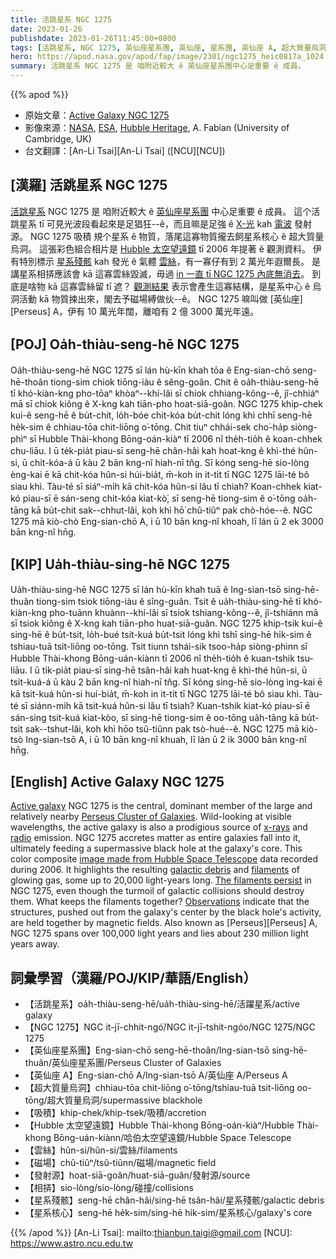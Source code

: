 ```yaml
---
title: 活跳星系 NGC 1275
date: 2023-01-26
publishdate: 2023-01-26T11:45:00+0800
tags: [活跳星系, NGC 1275, 英仙座星系團, 英仙座, 星系團, 英仙座 A, 超大質量烏洞, 吸積, Hubble 太空望遠鏡, 雲絲, 磁場, 發射源, 星系殘骸, 星系核心]
hero: https://apod.nasa.gov/apod/fap/image/2301/ngc1275_heic0817a_1024.jpg
summary: 活跳星系 NGC 1275 是 咱附近較大 ê 英仙座星系團中心足重要 ê 成員。
---
```


{{% apod %}}

- 原始文章：[Active Galaxy NGC 1275](https://apod.nasa.gov/apod/ap230120.html)
- 影像來源：[NASA](https://www.nasa.gov/), [ESA](https://www.esa.int/), [Hubble Heritage](https://hubblesite.org/resource-gallery/learning-resources/hubble-heritage), A. Fabian (University of Cambridge, UK)
- 台文翻譯：[An-Li Tsai][An-Li Tsai] ([NCU][NCU])

## [漢羅] 活跳星系 NGC 1275
[活跳星系][Active galaxy] NGC 1275 是 咱附近較大 ê [英仙座星系團][Perseus Cluster of Galaxies] 中心足重要 ê 成員。
這个活跳星系 tī 可見光波段看起來是足猖狂--ê，而且嘛是足強 ê [X-光][x-rays] kah [電波][radio] 發射源。
NGC 1275 吸積 規个星系 ê 物質，落尾這寡物質攏去飼星系核心 ê 超大質量烏洞。
這張彩色組合相片是 [Hubble 太空望遠鏡][image made from Hubble Space Telescope] tī 2006 年提著 ê 觀測資料。
伊有特別標示 [星系殘骸][galactic debris] kah 發光 ê 氣體 [雲絲][filaments]，有一寡仔有到 2 萬光年遐爾長。
是講星系相挵應該會 kā 這寡雲絲毀滅，毋過 [in 一直 tī NGC 1275 內底無消去][The filaments persist]。
到底是啥物 kā 這寡雲絲留 tī 遮？
[觀測結果][Observations] 表示會產生這寡結構，是星系中心 ê 烏洞活動 kā 物質捒出來，閣去予磁場縛做伙--ê。
NGC 1275 嘛叫做 [英仙座][Perseus] A，伊有 10 萬光年闊，離咱有 2 億 3000 萬光年遠。

## [POJ] Oa̍h-thiàu-seng-hē NGC 1275
Oa̍h-thiàu-seng-hē NGC 1275 sī lán hù-kīn khah tōa ê Eng-sian-chō seng-hē-thoân tiong-sim chiok tiōng-iàu ê sêng-goân.
Chit ê oa̍h-thiàu-seng-hē tī khó-kiàn-kng pho-tōaⁿ khòaⁿ--khí-lâi sī chiok chhiang-kông--ê, jî-chhiáⁿ mā sī chiok kiông ê X-kng kah tiān-pho hoat-siā-goân.
NGC 1275 khip-chek kui-ê seng-hē ê bu̍t-chit, lo̍h-bóe chit-kóa bu̍t-chit lóng khì chhī seng-hē he̍k-sim ê chhiau-tōa chit-liōng o͘-tōng.
Chit tiuⁿ chhái-sek cho͘-ha̍p siòng-phìⁿ sī Hubble Thài-khong Bōng-oán-kiàⁿ tī 2006 nî the̍h-tio̍h ê koan-chhek chu-liāu.
I ū te̍k-pia̍t piau-sī seng-hē chân-hâi kah hoat-kng ê khì-thé hûn-si, ū chi̍t-kóa-á ū kàu 2 bān kng-nî hiah-nī tn̂g.
Sī kóng seng-hē sio-lòng èng-kai ē kā chit-kóa hûn-si húi-bia̍t, m̄-koh in it-ti̍t tī NGC 1275 lāi-té bô siau khì.
Tàu-té sī siáⁿ-mi̍h kā chit-kóa hûn-si lâu tī chiah?
Koan-chhek kiat-kó piau-sī ē sán-seng chit-kóa kiat-kò͘, sī seng-hē tiong-sim ê o͘-tōng oa̍h-tāng kā bu̍t-chit sak--chhut-lâi, koh khì hō͘ chû-tiûⁿ pak chò-hóe--ê.
NGC 1275 mā kiò-chò Eng-sian-chō A, i ū 10 bān kng-nî khoah, lī lán ū 2 ek 3000 bān kng-nî hn̄g.

## [KIP] Ua̍h-thiàu-sing-hē NGC 1275
Ua̍h-thiàu-sing-hē NGC 1275 sī lán hù-kīn khah tuā ê Ing-sian-tsō sing-hē-thuân tiong-sim tsiok tiōng-iàu ê sîng-guân.
Tsit ê ua̍h-thiàu-sing-hē tī khó-kiàn-kng pho-tuānn khuànn--khí-lâi sī tsiok tshiang-kông--ê, jî-tshiánn mā sī tsiok kiông ê X-kng kah tiān-pho huat-siā-guân.
NGC 1275 khip-tsik kui-ê sing-hē ê bu̍t-tsit, lo̍h-bué tsit-kuá bu̍t-tsit lóng khì tshī sing-hē hi̍k-sim ê tshiau-tuā tsit-liōng oo-tōng.
Tsit tiunn tshái-sik tsoo-ha̍p siòng-phìnn sī Hubble Thài-khong Bōng-uán-kiànn tī 2006 nî the̍h-tio̍h ê kuan-tshik tsu-liāu.
I ū ti̍k-pia̍t piau-sī sing-hē tsân-hâi kah huat-kng ê khì-thé hûn-si, ū tsi̍t-kuá-á ū kàu 2 bān kng-nî hiah-nī tn̂g.
Sī kóng sing-hē sio-lòng ìng-kai ē kā tsit-kuá hûn-si huí-bia̍t, m̄-koh in it-ti̍t tī NGC 1275 lāi-té bô siau khì.
Tàu-té sī siánn-mi̍h kā tsit-kuá hûn-si lâu tī tsiah?
Kuan-tshik kiat-kó piau-sī ē sán-sing tsit-kuá kiat-kòo, sī sing-hē tiong-sim ê oo-tōng ua̍h-tāng kā bu̍t-tsit sak--tshut-lâi, koh khì hōo tsû-tiûnn pak tsò-hué--ê.
NGC 1275 mā kiò-tsò Ing-sian-tsō A, i ū 10 bān kng-nî khuah, lī lán ū 2 ik 3000 bān kng-nî hn̄g.

## [English] Active Galaxy NGC 1275
[Active galaxy][Active galaxy] NGC 1275 is the central, dominant member of the large and relatively nearby [Perseus Cluster of Galaxies][Perseus Cluster of Galaxies].
Wild-looking at visible wavelengths, the active galaxy is also a prodigious source of [x-rays][x-rays] and [radio][radio] emission.
NGC 1275 accretes matter as entire galaxies fall into it, ultimately feeding a supermassive black hole at the galaxy's core.
This color composite [image made from Hubble Space Telescope][image made from Hubble Space Telescope] data recorded during 2006.
It highlights the resulting [galactic debris][galactic debris] and [filaments][filaments] of glowing gas, some up to 20,000 light-years long.
[The filaments persist][The filaments persist] in NGC 1275, even though the turmoil of galactic collisions should destroy them.
What keeps the filaments together?
[Observations][Observations] indicate that the structures, pushed out from the galaxy's center by the black hole's activity, are held together by magnetic fields.
Also known as [Perseus][Perseus] A, NGC 1275 spans over 100,000 light years and lies about 230 million light years away.


## 詞彙學習（漢羅/POJ/KIP/華語/English）
- 【活跳星系】oa̍h-thiàu-seng-hē/ua̍h-thiàu-sing-hē/活躍星系/active galaxy
- 【NGC 1275】NGC it-jī-chhit-ngó͘/NGC it-jī-tshit-ngóo/NGC 1275/NGC 1275
- 【英仙座星系團】Eng-sian-chō seng-hē-thoân/Ing-sian-tsō sing-hē-thuân/英仙座星系團/Perseus Cluster of Galaxies
- 【英仙座 A】Eng-sian-chō A/Ing-sian-tsō A/英仙座 A/Perseus A
- 【超大質量烏洞】chhiau-tōa chit-liōng o͘-tōng/tshiau-tuā tsit-liōng oo-tōng/超大質量烏洞/supermassive blackhole
- 【吸積】khip-chek/khip-tsek/吸積/accretion
- 【Hubble 太空望遠鏡】Hubble Thài-khong Bōng-oán-kiàⁿ/Hubble Thài-khong Bōng-uán-kiànn/哈伯太空望遠鏡/Hubble Space Telescope
- 【雲絲】hûn-si/hûn-si/雲絲/filaments
- 【磁場】chû-tiûⁿ/tsû-tiûnn/磁場/magnetic field
- 【發射源】hoat-siā-goân/huat-siā-guân/發射源/source
- 【相挵】sio-lòng/sio-lòng/碰撞/collisions
- 【星系殘骸】seng-hē chân-hâi/sing-hē tsân-hâi/星系殘骸/galactic debris
- 【星系核心】seng-hē he̍k-sim/sing-hē hi̍k-sim/星系核心/galaxy's core

{{% /apod %}}
[An-Li Tsai]: mailto:thianbun.taigi@gmail.com
[NCU]: https://www.astro.ncu.edu.tw

[copyright]: https://apod.nasa.gov/apod/fap/lib/about_apod.html#srapply
[License]: https://creativecommons.org/licenses/by/2.0/

[Active galaxy]:http://en.wikipedia.org/wiki/Active_galactic_nucleus
[Perseus Cluster of Galaxies]:https://apod.nasa.gov/apod/ap090508.html
[x-rays]:https://chandra.harvard.edu/xray_astro/history.html
[radio]:https://public.nrao.edu/radio-astronomy/the-science-of-radio-astronomy/
[image made from Hubble Space Telescope]:https://hubblesite.org/contents/media/images/2008/28/2375-Image.html
[galactic debris]:https://apod.nasa.gov/apod/ap030505.html
[filaments]:https://apod.nasa.gov/apod/ap050725.html
[The filaments persist]:https://hubblesite.org/contents/news-releases/2008/news-2008-28.html
[Observations]:http://arxiv.org/abs/0808.2712
